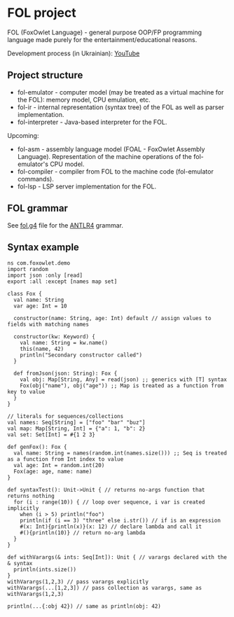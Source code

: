 # FOL project

FOL (FoxOwlet Language) - general purpose OOP/FP programming language made purely
for the entertainment/educational reasons.

Development process (in Ukrainian): [YouTube](https://www.youtube.com/playlist?list=PLVF003xr9wun6H0RipxlT2zjOHt1BmNts)


## Project structure

- fol-emulator - computer model (may be treated as a virtual machine for the FOL):
memory model, CPU emulation, etc.
- fol-ir - internal representation (syntax tree) of the FOL as well as parser implementation.
- fol-interpreter - Java-based interpreter for the FOL.

Upcoming:
- fol-asm - assembly language model (FOAL - FoxOwlet Assembly Language). 
Representation of the machine operations of the fol-emulator's CPU model.
- fol-compiler - compiler from FOL to the machine code (fol-emulator commands).
- fol-lsp - LSP server implementation for the FOL.

## FOL grammar

See [fol.g4](fol-ir/src/main/antlr4/com/foxowlet/fol/parser/antlr/fol.g4) file for the [ANTLR4](https://github.com/antlr/antlr4/blob/master/doc/getting-started.md) grammar.

## Syntax example

```fol
ns com.foxowlet.demo
import random
import json :only [read]
export :all :except [names map set]

class Fox {
  val name: String
  var age: Int = 10

  constructor(name: String, age: Int) default // assign values to fields with matching names

  constructor(kw: Keyword) {
    val name: String = kw.name()
    this(name, 42)
    println("Secondary constructor called")
  }

  def fromJson(json: String): Fox {
    val obj: Map[String, Any] = read(json) ;; generics with [T] syntax
    Fox(obj("name"), obj("age")) ;; Map is treated as a function from key to value
  }
}

// literals for sequences/collections
val names: Seq[String] = ["foo" "bar" "buz"]
val map: Map[String, Int] = {"a": 1, "b": 2}
val set: Set[Int] = #{1 2 3}

def genFox(): Fox {
  val name: String = names(random.int(names.size())) ;; Seq is treated as a function from Int index to value
  val age: Int = random.int(20)
  Fox(age: age, name: name)
}

def syntaxTest(): Unit->Unit { // returns no-args function that returns nothing
  for (i : range(10)) { // loop over sequence, i var is created implicitly
    when (i > 5) println("foo")
    println(if (i == 3) "three" else i.str()) // if is an expression
    #(x: Int){println(x)}(x: 12) // declare lambda and call it
    #(){println(10)} // return no-arg lambda
  }
}

def withVarargs(& ints: Seq[Int]): Unit { // varargs declared with the & syntax
  println(ints.size())
}
withVarargs(1,2,3) // pass varargs explicitly
withVarargs(...[1,2,3]) // pass collection as varargs, same as withVarargs(1,2,3)

println(...{:obj 42}) // same as println(obj: 42)
```
